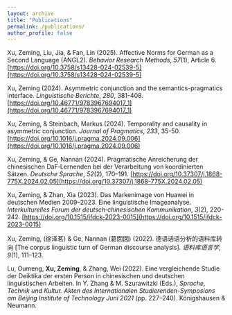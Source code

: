 ```yaml
---
layout: archive
title: "Publications"
permalink: /publications/
author_profile: false
---
```


Xu, Zeming, Liu, Jia, & Fan, Lin (2025). Affective Norms for German as a Second Language (ANGL2). *Behavior Research Methods*, *57*(1), Article 6. [https://doi.org/10.3758/s13428-024-02539-5](https://doi.org/10.3758/s13428-024-02539-5) 

Xu, Zeming (2024). Asymmetric conjunction and the semantics-pragmatics interface. *Linguistische Berichte*, *280*, 381-408. [https://doi.org/10.46771/9783967694017_1](https://doi.org/10.46771/9783967694017_1)

Xu, Zeming, & Steinbach, Markus (2024). Temporality and causality in asymmetric conjunction. *Journal of Pragmatics*, *233*, 35-50. [https://doi.org/10.1016/j.pragma.2024.09.006](https://doi.org/10.1016/j.pragma.2024.09.006)

Xu, Zeming, & Ge, Nannan (2024). Pragmatische Anreicherung der chinesischen DaF‐Lernenden bei der Verarbeitung von koordinierten Sätzen. *Deutsche Sprache*, *52*(2), 170–191. [https://doi.org/10.37307/j.1868-775X.2024.02.05](https://doi.org/10.37307/j.1868-775X.2024.02.05)

Xu, Zeming, & Zhan, Xia (2023). Das Markenimage von Huawei in deutschen Medien 2009–2023. Eine linguistische Imageanalyse. *Interkulturelles Forum der deutsch‐chinesischen Kommunikation*, *3*(2), 220-242. [https://doi.org/10.1515/ifdck-2023-0015](https://doi.org/10.1515/ifdck-2023-0015)

Xu, Zeming, (徐泽茗) & Ge, Nannan (葛囡囡) (2022). 德语话语分析的语料库转向 [The corpus linguistic turn of German discourse analysis]. *语料库语言学*, *9*(1), 111–123.

Lu, Oumeng, **Xu, Zeming**, & Zhang, Wei (2022). Eine vergleichende Studie der Deiktika der ersten Person in chinesischen und deutschen linguistischen Arbeiten. In Y. Zhang & M. Szurawitzki (Eds.), *Sprache, Technik und Kultur. Akten des Internationalen Studierenden-Symposions am Beijing Institute of Technology Juni 2021* (pp. 227–240). Königshausen & Neumann. 

